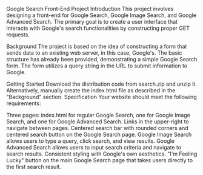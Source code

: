Google Search Front-End Project
Introduction
This project involves designing a front-end for Google Search, Google Image Search, and Google Advanced Search. The primary goal is to create a user interface that interacts with Google's search functionalities by constructing proper GET requests.

Background
The project is based on the idea of constructing a form that sends data to an existing web server, in this case, Google's. The basic structure has already been provided, demonstrating a simple Google Search form. The form utilizes a query string in the URL to submit information to Google.

Getting Started
Download the distribution code from search.zip and unzip it.
Alternatively, manually create the index.html file as described in the "Background" section.
Specification
Your website should meet the following requirements:

Three pages: index.html for regular Google Search, one for Google Image Search, and one for Google Advanced Search.
Links in the upper-right to navigate between pages.
Centered search bar with rounded corners and centered search button on the Google Search page.
Google Image Search allows users to type a query, click search, and view results.
Google Advanced Search allows users to input search criteria and navigate to search results.
Consistent styling with Google's own aesthetics.
"I'm Feeling Lucky" button on the main Google Search page that takes users directly to the first search result.
